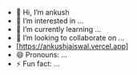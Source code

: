 - 👋 Hi, I’m ankush
- 👀 I’m interested in ...
- 🌱 I’m currently learning ...
- 💞️ I’m looking to collaborate on ...
- [https://ankushjaiswal.vercel.app]
- 😄 Pronouns: ...
- ⚡ Fun fact: ...

<!---
mrjaiswal122/mrjaiswal122 is a ✨ special ✨ repository because its `README.md` (this file) appears on your GitHub profile.
You can click the Preview link to take a look at your changes.
--->
